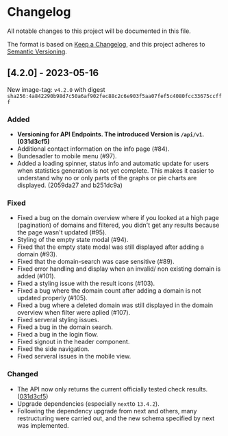# Changelog
All notable changes to this project will be documented in this file.

The format is based on [Keep a Changelog](https://keepachangelog.com/en/1.1.0/),
and this project adheres to [Semantic Versioning](https://semver.org/spec/v2.0.0.html).

## [4.2.0] - 2023-05-16

New image-tag: `v4.2.0` with digest `sha256:4a842290b98d7c50a6af902fec88c2c6e903f5aa07fef5c4080fcc33675ccfff`

### Added

- **Versioning for API Endpoints. The introduced Version is `/api/v1`. (031d3cf5)**
- Additional contact information on the info page (#84).
- Bundesadler to mobile menu (#97).
- Added a loading spinner, status info and automatic update for users when statistics generation is not yet complete. This makes it easier to understand why no or only parts of the graphs or pie charts are displayed. (2059da27 and b251dc9a)



### Fixed

- Fixed a bug on the domain overview where if you looked at a high page (pagination) of domains and filtered, you didn't get any results because the page wasn't updated (#95).
- Styling of the empty state modal (#94).
- Fixed that the empty state modal was still displayed after adding a domain (#93).
- Fixed that the domain-search was case sensitive (#89).
- Fixed error handling and display when an invalid/ non existing domain is added (#101).
- Fixed a styling issue with the result icons (#103).
- Fixed a bug where the domain count after adding a domain is not updated properly (#105).
- Fixed a bug where a deleted domain was still displayed in the domain overview when filter were aplied (#107).
- Fixed serveral styling issues.
- Fixed a bug in the domain search. 
- Fixed a bug in the login flow. 
- Fixed signout in the header component.
- Fixed the side navigation.
- Fixed serveral issues in the mobile view.

### Changed

- The API now only returns the current officially tested check results. ([031d3cf5](https://gitlab.com/ozg-security/ozgsec-security-quick-test/-/commit/031d3cf5850e3039530b133ccb8ac4012e56bdc0))
- Upgrade dependencies (especially `next`to `13.4.2`).
- Following the dependency upgrade from next and others, many restructuring were carried out, and the new schema specified by next was implemented.
